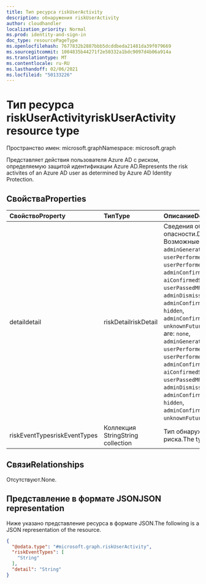 ```yaml
---
title: Тип ресурса riskUserActivity
description: обнаружения riskUserActivity
author: cloudhandler
localization_priority: Normal
ms.prod: identity-and-sign-in
doc_type: resourcePageType
ms.openlocfilehash: 7677832b2887bbb5dcddbeda21481da39f079669
ms.sourcegitcommit: 1004835b44271f2e50332a1bdc9097d4b06a914a
ms.translationtype: MT
ms.contentlocale: ru-RU
ms.lasthandoff: 02/06/2021
ms.locfileid: "50133226"
---
```

# <a name="riskuseractivity-resource-type"></a><span data-ttu-id="0262e-103">Тип ресурса riskUserActivity</span><span class="sxs-lookup"><span data-stu-id="0262e-103">riskUserActivity resource type</span></span>

<span data-ttu-id="0262e-104">Пространство имен: microsoft.graph</span><span class="sxs-lookup"><span data-stu-id="0262e-104">Namespace: microsoft.graph</span></span>

<span data-ttu-id="0262e-105">Представляет действия пользователя Azure AD с риском, определяемую защитой идентификации Azure AD.</span><span class="sxs-lookup"><span data-stu-id="0262e-105">Represents the risk activites of an Azure AD user as determined by Azure AD Identity Protection.</span></span>

## <a name="properties"></a><span data-ttu-id="0262e-106">Свойства</span><span class="sxs-lookup"><span data-stu-id="0262e-106">Properties</span></span>
|<span data-ttu-id="0262e-107">Свойство</span><span class="sxs-lookup"><span data-stu-id="0262e-107">Property</span></span>|<span data-ttu-id="0262e-108">Тип</span><span class="sxs-lookup"><span data-stu-id="0262e-108">Type</span></span>|<span data-ttu-id="0262e-109">Описание</span><span class="sxs-lookup"><span data-stu-id="0262e-109">Description</span></span>|
|:---|:---|:---|
|<span data-ttu-id="0262e-110">detail</span><span class="sxs-lookup"><span data-stu-id="0262e-110">detail</span></span>|<span data-ttu-id="0262e-111">riskDetail</span><span class="sxs-lookup"><span data-stu-id="0262e-111">riskDetail</span></span>|<span data-ttu-id="0262e-112">Сведения об обнаруженной опасности.</span><span class="sxs-lookup"><span data-stu-id="0262e-112">Details of the detected risk.</span></span> <span data-ttu-id="0262e-113">Возможные значения: `none`, `adminGeneratedTemporaryPassword`, `userPerformedSecuredPasswordChange`, `userPerformedSecuredPasswordReset`, `adminConfirmedSigninSafe`, `aiConfirmedSigninSafe`, `userPassedMFADrivenByRiskBasedPolicy`, `adminDismissedAllRiskForUser`, `adminConfirmedSigninCompromised`, `hidden`, `adminConfirmedUserCompromised`, `unknownFutureValue`.</span><span class="sxs-lookup"><span data-stu-id="0262e-113">Possible values are: `none`, `adminGeneratedTemporaryPassword`, `userPerformedSecuredPasswordChange`, `userPerformedSecuredPasswordReset`, `adminConfirmedSigninSafe`, `aiConfirmedSigninSafe`, `userPassedMFADrivenByRiskBasedPolicy`, `adminDismissedAllRiskForUser`, `adminConfirmedSigninCompromised`, `hidden`, `adminConfirmedUserCompromised`, `unknownFutureValue`.</span></span>|
|<span data-ttu-id="0262e-114">riskEventTypes</span><span class="sxs-lookup"><span data-stu-id="0262e-114">riskEventTypes</span></span>|<span data-ttu-id="0262e-115">Коллекция String</span><span class="sxs-lookup"><span data-stu-id="0262e-115">String collection</span></span>|<span data-ttu-id="0262e-116">Тип обнаруженного события риска.</span><span class="sxs-lookup"><span data-stu-id="0262e-116">The type of risk event detected.</span></span>|

## <a name="relationships"></a><span data-ttu-id="0262e-117">Связи</span><span class="sxs-lookup"><span data-stu-id="0262e-117">Relationships</span></span>
<span data-ttu-id="0262e-118">Отсутствуют.</span><span class="sxs-lookup"><span data-stu-id="0262e-118">None.</span></span>

## <a name="json-representation"></a><span data-ttu-id="0262e-119">Представление в формате JSON</span><span class="sxs-lookup"><span data-stu-id="0262e-119">JSON representation</span></span>
<span data-ttu-id="0262e-120">Ниже указано представление ресурса в формате JSON.</span><span class="sxs-lookup"><span data-stu-id="0262e-120">The following is a JSON representation of the resource.</span></span>
<!-- {
  "blockType": "resource",
  "@odata.type": "microsoft.graph.riskUserActivity"
}
-->
``` json
{
  "@odata.type": "#microsoft.graph.riskUserActivity",
  "riskEventTypes": [
    "String"
  ],
  "detail": "String"
}
```


